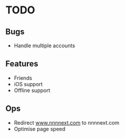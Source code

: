 TODO
====

Bugs
----

- Handle multiple accounts

Features
--------

- Friends
- iOS support
- Offline support

Ops
---

- Redirect www.nnnnext.com to nnnnext.com
- Optimise page speed


